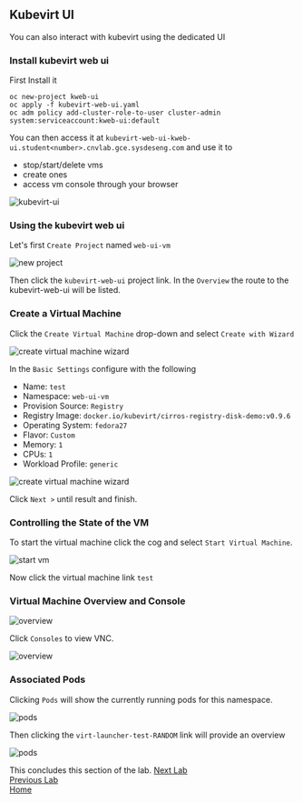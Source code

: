 ## Kubevirt UI

You can also interact with kubevirt using the dedicated UI

### Install kubevirt web ui
First Install it

```
oc new-project kweb-ui
oc apply -f kubevirt-web-ui.yaml
oc adm policy add-cluster-role-to-user cluster-admin system:serviceaccount:kweb-ui:default
```

You can then access it at `kubevirt-web-ui-kweb-ui.student<number>.cnvlab.gce.sysdeseng.com` and use it to 

- stop/start/delete vms
- create ones
- access vm console through your browser

![kubevirt-ui](images/ui.png)


### Using the kubevirt web ui 

Let's first `Create Project` named `web-ui-vm`

![new project](images/new_project.png)

Then click the `kubevirt-web-ui` project link.  In the `Overview` the route to the kubevirt-web-ui will be listed.

### Create a Virtual Machine

Click the `Create Virtual Machine` drop-down and select `Create with Wizard`

![create virtual machine wizard](images/new_vm_wizard.png)


In the `Basic Settings` configure with the following

- Name: `test`
- Namespace: `web-ui-vm`
- Provision Source: `Registry`
- Registry Image: `docker.io/kubevirt/cirros-registry-disk-demo:v0.9.6`
- Operating System: `fedora27`
- Flavor: `Custom`
- Memory: `1`
- CPUs: `1`
- Workload Profile: `generic`

![create virtual machine wizard](images/basic_settings.png)

Click `Next >` until result and finish.

### Controlling the State of the VM

To start the virtual machine click the cog and select `Start Virtual Machine`.

![start vm](images/start_vm.png)


Now click the virtual machine link `test`

### Virtual Machine Overview and Console

![overview](images/overview.png)

Click `Consoles` to view VNC.

![overview](images/vm_console.png)

### Associated Pods

Clicking `Pods` will show the currently running pods for this namespace.

![pods](images/pods.png)

Then clicking the `virt-launcher-test-RANDOM` link will provide an overview

![pods](images/pod_overview.png)

This concludes this section of the lab.
[Next Lab](../lab10/lab10.md)\
[Previous Lab](../lab8/lab8.md)\
[Home](../../README.md)

